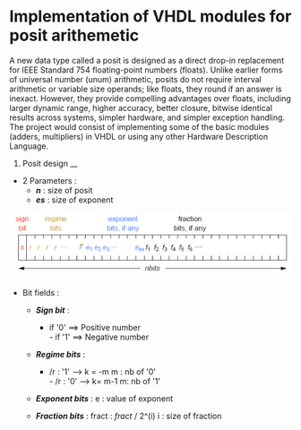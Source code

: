 Implementation of VHDL modules for posit arithemetic 
====================================================


A new data type called a posit is designed as a direct drop-in replacement for IEEE Standard 754 floating-point numbers (floats). Unlike earlier forms of universal number (unum) arithmetic, posits do not require interval arithmetic or variable size operands; like floats, they round if an answer is inexact. However, they provide compelling advantages over floats, including larger dynamic range, higher accuracy, better closure, bitwise identical results across systems, simpler hardware, and simpler exception handling. The project would consist of implementing some of the basic modules (adders, multipliers) in VHDL or using any other Hardware Description Language. 


1. Posit design
__

* 2 Parameters :    
  -   _**n**_ : size of posit    
  -   _**es**_ : size of exponent


![](src/Design_posit.PNG)

* Bit fields :
    
    -   _**Sign bit**_ : 
           - if '0' ==> Positive number   
	   - if '1' ==> Negative number
	    
    -   _**Regime bits**_ : 
           - /r : '1'   -->       k = -m                         m : nb of '0'   
	   - /r : '0'   -->       k= m-1                         m: nb of '1'
	   
    -   _**Exponent bits**_ : e  : value of exponent 
	    
    -   _**Fraction bits**_ : fract  : _fract_ / 2^(i)      i : size of fraction


  
